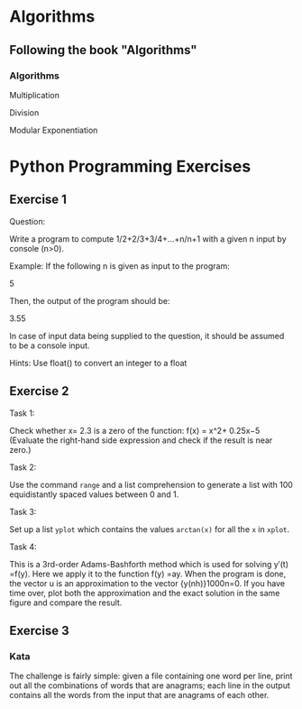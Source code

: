 # Algorithms

## Following the book "Algorithms"

### Algorithms

Multiplication

Division

Modular Exponentiation

# Python Programming Exercises

## Exercise 1

Question:

Write a program to compute 1/2+2/3+3/4+...+n/n+1 with a given n input by console (n>0).

Example:
If the following n is given as input to the program:

5

Then, the output of the program should be:

3.55

In case of input data being supplied to the question, it should be assumed to be a console input.

Hints:
Use float() to convert an integer to a float

## Exercise 2

Task 1:

Check whether
x= 2.3
is a zero of the function:
f(x) = x^2+ 0.25x−5
(Evaluate the right-hand side expression and check if the result is near zero.)

Task 2:

Use the command ```range``` and a list comprehension to generate a list with 100
equidistantly spaced values between 0 and 1.

Task 3:

Set up a list ```yplot``` which contains the values ```arctan(x)``` for all the ```x``` in ```xplot```.

Task 4:

This is a 3rd-order Adams-Bashforth method which is used for solving
y′(t) =f(y).
Here we apply it to the function
f(y) =ay. 
When the program is done, the vector u is an approximation to the vector {y(nh)}1000n=0. If you have time over, plot both the approximation 
and the exact solution in the same figure and compare the result.

## Exercise 3

### Kata

The challenge is fairly simple: given a file containing one word per line, print out all the combinations of words that are anagrams; 
each line in the output contains all the words from the input that are anagrams of each other.